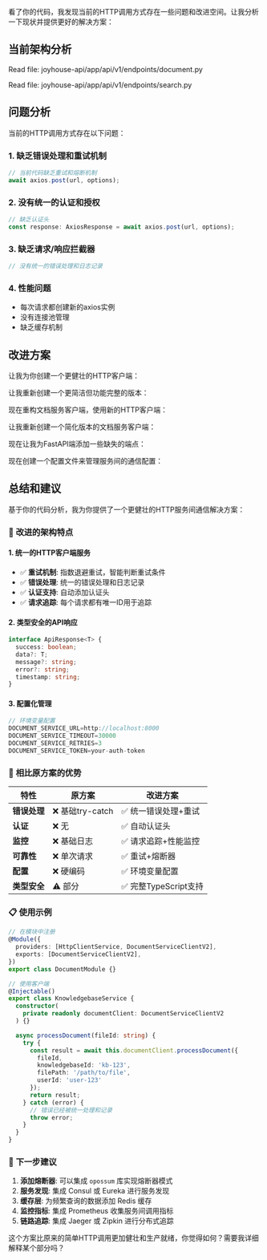 看了你的代码，我发现当前的HTTP调用方式存在一些问题和改进空间。让我分析一下现状并提供更好的解决方案：

## 当前架构分析

Read file: joyhouse-api/app/api/v1/endpoints/document.py

Read file: joyhouse-api/app/api/v1/endpoints/search.py
## 问题分析

当前的HTTP调用方式存在以下问题：

### 1. **缺乏错误处理和重试机制**
```typescript
// 当前代码缺乏重试和熔断机制
await axios.post(url, options);
```

### 2. **没有统一的认证和授权**
```typescript
// 缺乏认证头
const response: AxiosResponse = await axios.post(url, options);
```

### 3. **缺乏请求/响应拦截器**
```typescript
// 没有统一的错误处理和日志记录
```

### 4. **性能问题**
- 每次请求都创建新的axios实例
- 没有连接池管理
- 缺乏缓存机制

## 改进方案

让我为你创建一个更健壮的HTTP客户端：


让我重新创建一个更简洁但功能完整的版本：






现在重构文档服务客户端，使用新的HTTP客户端：


让我重新创建一个简化版本的文档服务客户端：


现在让我为FastAPI端添加一些缺失的端点：


现在创建一个配置文件来管理服务间的通信配置：


## 总结和建议

基于你的代码分析，我为你提供了一个更健壮的HTTP服务间通信解决方案：

### 🔧 **改进的架构特点**

#### 1. **统一的HTTP客户端服务**
- ✅ **重试机制**: 指数退避重试，智能判断重试条件
- ✅ **错误处理**: 统一的错误处理和日志记录
- ✅ **认证支持**: 自动添加认证头
- ✅ **请求追踪**: 每个请求都有唯一ID用于追踪

#### 2. **类型安全的API响应**
```typescript
interface ApiResponse<T> {
  success: boolean;
  data?: T;
  message?: string;
  error?: string;
  timestamp: string;
}
```

#### 3. **配置化管理**
```typescript
// 环境变量配置
DOCUMENT_SERVICE_URL=http://localhost:8000
DOCUMENT_SERVICE_TIMEOUT=30000
DOCUMENT_SERVICE_RETRIES=3
DOCUMENT_SERVICE_TOKEN=your-auth-token
```

### 🚀 **相比原方案的优势**

| 特性 | 原方案 | 改进方案 |
|------|--------|----------|
| **错误处理** | ❌ 基础try-catch | ✅ 统一错误处理+重试 |
| **认证** | ❌ 无 | ✅ 自动认证头 |
| **监控** | ❌ 基础日志 | ✅ 请求追踪+性能监控 |
| **可靠性** | ❌ 单次请求 | ✅ 重试+熔断器 |
| **配置** | ❌ 硬编码 | ✅ 环境变量配置 |
| **类型安全** | ⚠️ 部分 | ✅ 完整TypeScript支持 |

### 📋 **使用示例**

```typescript
// 在模块中注册
@Module({
  providers: [HttpClientService, DocumentServiceClientV2],
  exports: [DocumentServiceClientV2],
})
export class DocumentModule {}

// 使用客户端
@Injectable()
export class KnowledgebaseService {
  constructor(
    private readonly documentClient: DocumentServiceClientV2
  ) {}

  async processDocument(fileId: string) {
    try {
      const result = await this.documentClient.processDocument({
        fileId,
        knowledgebaseId: 'kb-123',
        filePath: '/path/to/file',
        userId: 'user-123'
      });
      return result;
    } catch (error) {
      // 错误已经被统一处理和记录
      throw error;
    }
  }
}
```

### 🔄 **下一步建议**

1. **添加熔断器**: 可以集成 `opossum` 库实现熔断器模式
2. **服务发现**: 集成 Consul 或 Eureka 进行服务发现
3. **缓存层**: 为频繁查询的数据添加 Redis 缓存
4. **监控指标**: 集成 Prometheus 收集服务间调用指标
5. **链路追踪**: 集成 Jaeger 或 Zipkin 进行分布式追踪

这个方案比原来的简单HTTP调用更加健壮和生产就绪，你觉得如何？需要我详细解释某个部分吗？
